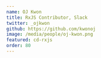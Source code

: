 ```yaml
---
name: OJ Kwon
title: RxJS Contributor, Slack
twitter: _ojkwon
github: https://github.com/kwonoj
image: /media/people/oj-kwon.png
featured: cd-rxjs
order: 80
---
```

